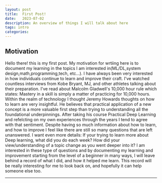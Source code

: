 ```yaml
---
layout: post
title:  First Post!
date:   2023-07-02 
description: An overview of things I will talk about here
tags: intro
categories: 
---
```

## Motivation

Hello there! this is my first post. My motivation for wrtiing here is to document my learning in the topics I am interested in(ML/DL,system design,math,programming,tech, etc...). I have always been very interested in how individuals continue to learn and improve their craft. I've watched countless interviews from Kobe Bryant, MJ, and other athletes talking about their preparation. I've read about Malcolm Gladwell's 10,000 hour rule which states: Mastery in a skill is simply a matter of practicing for 10,000 hours. Within the realm of technology I thought Jeremy Howards thoughts on how to learn are very insightful. He believes that practical application of a new concept is a more valuable first step than trying to understanding all the foundational underpinnings. After taking his course Practical Deep Learning and refelcting on my own experiences through the years I tend to agree with that sentiment. Despite having so much information about how to learn, and how to improve I feel like there are still so many questions that are left unanswered. I want even more details: If your trying to learn more about Deep learning, what did you do each week? How did your view/understanding of a topic change as you went deeper into it? I am interested in these type of questions and by documenting my learning and improvement starting from the level of a beginner in many ways, I will leave behind a record of what I did, and how it helped me learn. This record will be really interesting for me to look back on, and hopefully it can help someone else too. 

<hr>
